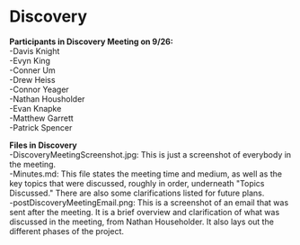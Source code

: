 # Discovery
**Participants in Discovery Meeting on 9/26:**<br>
-Davis Knight<br>
-Evyn King<br>
-Conner Um<br>
-Drew Heiss<br>
-Connor Yeager<br>
-Nathan Housholder<br>
-Evan Knapke<br>
-Matthew Garrett<br>
-Patrick Spencer<br>

**Files in Discovery**<br>
-DiscoveryMeetingScreenshot.jpg: This is just a screenshot of everybody in the meeting.
<br>
-Minutes.md: This file states the meeting time and medium, as well as the key topics that were discussed, roughly in order, underneath "Topics Discussed." There are also some clarifications listed for future plans.
<br>
-postDiscoveryMeetingEmail.png: This is a screenshot of an email that was sent after the meeting. It is a brief overview and clarification of what was discussed in the meeting, from Nathan Householder. It also lays out the different phases of the project.
<br>
